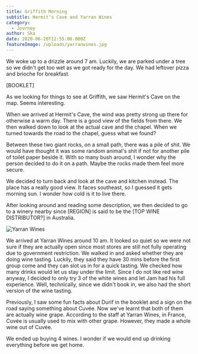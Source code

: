 ```yaml
---
title: Griffith Morning
subtitle: Hermit's Cave and Yarran Wines
category:
  - Journey
author: Ska
date: 2020-06-20T12:55:00.000Z
featureImage: /uploads/yarranwines.jpg
---
```

We woke up to a drizzle around 7 am. Luckily, we are parked under a tree so we didn't get too wet as we got ready for the day. We had leftover pizza and brioche for breakfast.

\[BOOKLET]

As we looking for things to see at Griffith, we saw Hermit's Cave on the map. Seems interesting.

When we arrived at Hermit's Cave, the wind was pretty strong up there for otherwise a warm day. There is a good view of the fields from there. We then walked down to look at the actual cave and the chapel. When we turned towards the road to the chapel, guess what we found?

Between these two giant rocks, on a small path, there was a pile of shit. We would have thought it was some random animal's shit if not for another pile of toilet paper beside it. With so many bush around, I wonder why the person decided to do it on a path. Maybe the rocks made them feel more secure.

We decided to turn back and look at the cave and kitchen instead. The place has a really good view. It faces southeast, so I guessed it gets morning sun. I wonder how cold is it to live there.

After looking around and reading some description, we then decided to go to a winery nearby since \[REGION] is said to be the \[TOP WINE DISTRIBUTOR?] in Australia. 

![Yarran Wines](/uploads/yarranwines.jpg)

We arrived at Yarran Wines around 10 am. It looked so quiet so we were not sure if they are actually open since most stores are still not fully operating due to government restriction. We walked in and asked whether they are doing wine tasting. Luckily, they said they have 30 mins before the first group come and they can slot us in for a quick tasting. We checked how many drinks would let us stay under the limit. Since I do not like red wine anyway, I decided to only try 3 of the white wines and let Jam had his full experience. Well, technically, since we didn't book in, we also had the short version of the wine tasting.

Previously, I saw some fun facts about Durif in the booklet and a sign on the road saying something about Cuvée. Now we've learnt that both of them are actually wine grape. According to the staff at Yarran Wines, in France, Cuvée is usually used to mix with other grape. However, they made a whole wine out of Cuvée.

We ended up buying 4 wines. I wonder if we would end up drinking everything before we get home.